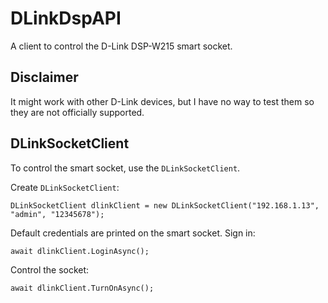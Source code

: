 # DLinkDspAPI
A client to control the D-Link DSP-W215 smart socket.

## Disclaimer
It might work with other D-Link devices, but I have no way to test them so they are not officially supported.

## DLinkSocketClient
To control the smart socket, use the `DLinkSocketClient`. 

Create `DLinkSocketClient`:
```
DLinkSocketClient dlinkClient = new DLinkSocketClient("192.168.1.13", "admin", "12345678");
```

Default credentials are printed on the smart socket. Sign in:
```
await dlinkClient.LoginAsync();
```

Control the socket:
```
await dlinkClient.TurnOnAsync();
```